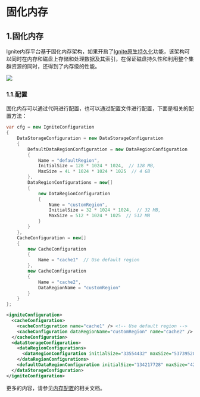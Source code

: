 # 固化内存
## 1.固化内存
Ignite内存平台基于固化内存架构，如果开启了[Ignite原生持久化](/doc/net/Persistence.md#_1-原生持久化)功能，该架构可以同时在内存和磁盘上存储和处理数据及其索引，在保证磁盘持久性和利用整个集群资源的同时，还得到了内存级的性能。

![](https://files.readme.io/bd2d53b-durable-memory.png)

### 1.1.配置
固化内存可以通过代码进行配置，也可以通过配置文件进行配置，下面是相关的配置方法：

<code-group>
<code-block title="C#">

```csharp
var cfg = new IgniteConfiguration
{
    DataStorageConfiguration = new DataStorageConfiguration
    {
        DefaultDataRegionConfiguration = new DataRegionConfiguration
        {
            Name = "defaultRegion",
            InitialSize = 128 * 1024 * 1024,  // 128 MB,
            MaxSize = 4L * 1024 * 1024 * 1025  // 4 GB
        },
        DataRegionConfigurations = new[]
        {
            new DataRegionConfiguration
            {
                Name = "customRegion",
                InitialSize = 32 * 1024 * 1024,  // 32 MB,
                MaxSize = 512 * 1024 * 1025  // 512 MB
            }
        }
    },
    CacheConfiguration = new[]
    {
        new CacheConfiguration
        {
            Name = "cache1"  // Use default region
        },
        new CacheConfiguration
        {
            Name = "cache2",
            DataRegionName = "customRegion"
        }
    }
};
```
</code-block>

<code-block title="app.config">

```xml
<igniteConfiguration>
  <cacheConfiguration>
    <cacheConfiguration name="cache1" /> <!-- Use default region -->
    <cacheConfiguration dataRegionName="customRegion" name="cache2" />
  </cacheConfiguration>
  <dataStorageConfiguration>
    <dataRegionConfigurations>
      <dataRegionConfiguration initialSize="33554432" maxSize="537395200" name="customRegion" />
    </dataRegionConfigurations>
    <defaultDataRegionConfiguration initialSize="134217728" maxSize="4299161600" name="defaultRegion" />
  </dataStorageConfiguration>
</igniteConfiguration>
```
</code-block>

</code-group>

更多的内容，请参见[内存配置](/doc/java/DurableMemory.md#_3-内存配置)的相关文档。

<RightPane/>